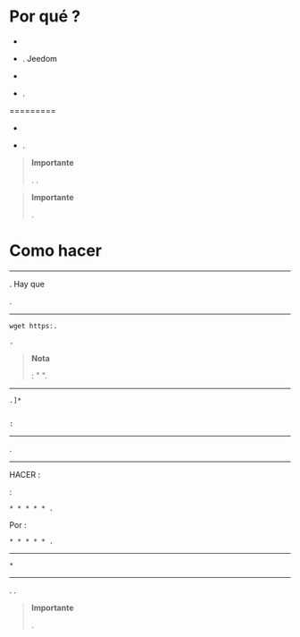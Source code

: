 Por qué ? 
==========

-   

-   
     .
    Jeedom

-   
    

-   .

 
=========

-   
    

-   .

> **Importante**
>
> 
> . 
> .

> **Importante**
>
> 
> .

Como hacer 
=============

 
------------------------------------------


. Hay que


.

    
    
    

 
--------------------------------------

    
    
    
    
    wget https:.
    
    .
    
    
    
    

> **Nota**
>
> 
>  : "
> ".

 
---------------

    
    .]* 
    
    
    :

 
------------

    



.

 
-------------------------

HACER :

    

 :

    * * * * * .

Por :

    * * * * * .

 
---------------------------------

    *
    
    
    

 
------------------------

    
    


. .

> **Importante**
>
> 
> .
